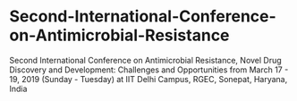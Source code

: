 # Second-International-Conference-on-Antimicrobial-Resistance
Second International Conference on Antimicrobial Resistance, Novel Drug Discovery and Development:  Challenges and Opportunities from March 17 - 19, 2019 (Sunday - Tuesday) at IIT Delhi Campus, RGEC, Sonepat, Haryana, India
